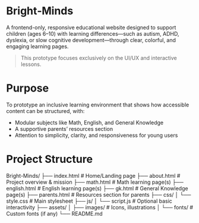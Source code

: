 # Bright‑Minds

A frontend-only, responsive educational website designed to support children (ages 6–10) with learning differences—such as autism, ADHD, dyslexia, or slow cognitive development—through clear, colorful, and engaging learning pages.

> This prototype focuses exclusively on the UI/UX and interactive lessons.

# Purpose
To prototype an inclusive learning environment that shows how accessible content can be structured, with:
- Modular subjects like Math, English, and General Knowledge
- A supportive parents’ resources section
- Attention to simplicity, clarity, and responsiveness for young users

# Project Structure
Bright-Minds/
├── index.html           # Home/Landing page
├── about.html           # Project overview & mission
├── math.html            # Math learning page(s)
├── english.html         # English learning page(s)
├── gk.html              # General Knowledge page(s)
├── parents.html         # Resources section for parents
├── css/
│   └── style.css        # Main stylesheet
├── js/
│   └── script.js        # Optional basic interactivity
├── assets/
│   ├── images/          # Icons, illustrations
│   └── fonts/           # Custom fonts (if any)
└── README.md
